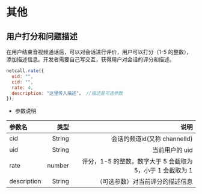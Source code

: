 # <span id="其他">其他</span>

## <span id="用户打分和问题描述">用户打分和问题描述</span>

在用户结束音视频通话后，可以对会话进行评价，用户可以打分（1-5 的整数），添加描述信息。开发者需要自己写交互，获得用户对会话的评分和描述。

```js
netcall.rate({
  uid: "",
  cid: "",
  rate: 4,
  description: "这里传入描述"， //描述是可选参数
});
```

- 参数说明

|  参数名  |   类型 |                                                       说明 |
| :---------- | -----: | ---------------------------------------------------------: |
| cid         | String |                              会话的频道id(又称 channelId) |
| uid         | String |                                              当前用户的 uid |
| rate        | number | 评分，1-5 的整数，数字大于 5 会截取为 5，小于 1 会截取为 1 |
| description | String |                           （可选参数）对当前评分的描述信息 |
